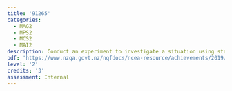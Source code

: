 ```yaml
---
title: '91265'
categories:
  - MAG2
  - MPS2
  - MCS2
  - MAI2
description: Conduct an experiment to investigate a situation using statistical methods
pdf: 'https://www.nzqa.govt.nz/nqfdocs/ncea-resource/achievements/2019/as91265.pdf'
level: '2'
credits: '3'
assessment: Internal
---
```


